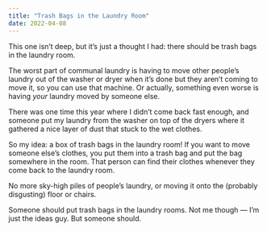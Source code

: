 ```yaml
---
title: "Trash Bags in the Laundry Room"
date: 2022-04-08
---
```


This one isn’t deep, but it’s just a thought I had: there should be trash bags in the laundry room.

The worst part of communal laundry is having to move other people’s laundry out of the washer or dryer when it’s done but they aren’t coming to move it, so you can use that machine. Or actually, something even worse is having _your_ laundry moved by someone else.

There was one time this year where I didn’t come back fast enough, and someone put my laundry from the washer on top of the dryers where it gathered a nice layer of dust that stuck to the wet clothes.

So my idea: a box of trash bags in the laundry room! If you want to move someone else’s clothes, you put them into a trash bag and put the bag somewhere in the room. That person can find their clothes whenever they come back to the laundry room.

No more sky-high piles of people’s laundry, or moving it onto the (probably disgusting) floor or chairs.

Someone should put trash bags in the laundry rooms. Not me though — I’m just the ideas guy. But someone should.
